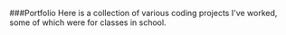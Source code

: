 ###Portfolio
Here is a collection of various coding projects I've worked, some of which were for classes in school.
